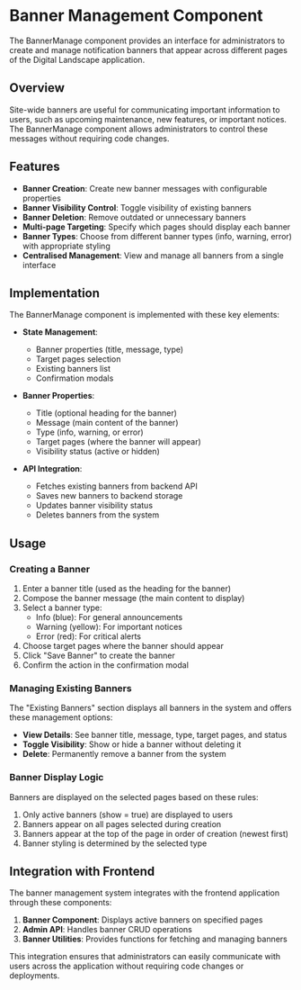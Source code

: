 # Banner Management Component

The BannerManage component provides an interface for administrators to create and manage notification banners that appear across different pages of the Digital Landscape application.

## Overview

Site-wide banners are useful for communicating important information to users, such as upcoming maintenance, new features, or important notices. The BannerManage component allows administrators to control these messages without requiring code changes.

## Features

- **Banner Creation**: Create new banner messages with configurable properties
- **Banner Visibility Control**: Toggle visibility of existing banners
- **Banner Deletion**: Remove outdated or unnecessary banners
- **Multi-page Targeting**: Specify which pages should display each banner
- **Banner Types**: Choose from different banner types (info, warning, error) with appropriate styling
- **Centralised Management**: View and manage all banners from a single interface

## Implementation

The BannerManage component is implemented with these key elements:

- **State Management**:

  - Banner properties (title, message, type)
  - Target pages selection
  - Existing banners list
  - Confirmation modals

- **Banner Properties**:

  - Title (optional heading for the banner)
  - Message (main content of the banner)
  - Type (info, warning, or error)
  - Target pages (where the banner will appear)
  - Visibility status (active or hidden)

- **API Integration**:

  - Fetches existing banners from backend API
  - Saves new banners to backend storage
  - Updates banner visibility status
  - Deletes banners from the system

## Usage

### Creating a Banner

1. Enter a banner title (used as the heading for the banner)
1. Compose the banner message (the main content to display)
1. Select a banner type:
   - Info (blue): For general announcements
   - Warning (yellow): For important notices
   - Error (red): For critical alerts
1. Choose target pages where the banner should appear
1. Click "Save Banner" to create the banner
1. Confirm the action in the confirmation modal

### Managing Existing Banners

The "Existing Banners" section displays all banners in the system and offers these management options:

- **View Details**: See banner title, message, type, target pages, and status
- **Toggle Visibility**: Show or hide a banner without deleting it
- **Delete**: Permanently remove a banner from the system

### Banner Display Logic

Banners are displayed on the selected pages based on these rules:

1. Only active banners (show = true) are displayed to users
1. Banners appear on all pages selected during creation
1. Banners appear at the top of the page in order of creation (newest first)
1. Banner styling is determined by the selected type

## Integration with Frontend

The banner management system integrates with the frontend application through these components:

1. **Banner Component**: Displays active banners on specified pages
1. **Admin API**: Handles banner CRUD operations
1. **Banner Utilities**: Provides functions for fetching and managing banners

This integration ensures that administrators can easily communicate with users across the application without requiring code changes or deployments.
